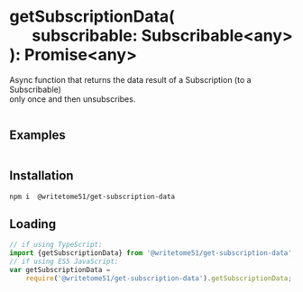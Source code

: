 # getSubscriptionData(<br>&nbsp;&nbsp;&nbsp;&nbsp;&nbsp;&nbsp;subscribable: Subscribable&lt;any&gt;<br>): Promise&lt;any&gt;

Async function that returns the data result of a Subscription (to a Subscribable)  
only once and then unsubscribes.

```ts

```


## Examples
```ts

```


## Installation
`npm i  @writetome51/get-subscription-data`

## Loading
```ts
// if using TypeScript:
import {getSubscriptionData} from '@writetome51/get-subscription-data';
// if using ES5 JavaScript:
var getSubscriptionData = 
    require('@writetome51/get-subscription-data').getSubscriptionData;
```

